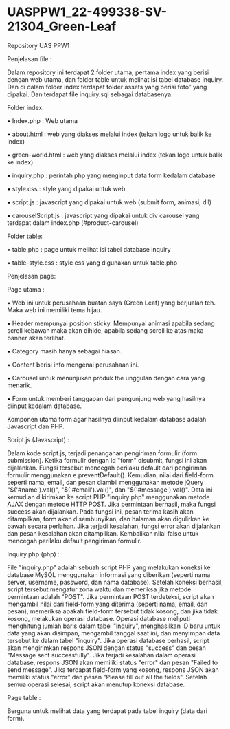 # UASPPW1_22-499338-SV-21304_Green-Leaf
 Repository UAS PPW1

Penjelasan file :

Dalam repository ini terdapat 2 folder utama, pertama index yang berisi dengan web utama, dan folder table untuk melihat isi tabel database inquiry. Dan di dalam folder index terdapat folder assets yang berisi foto” yang dipakai. Dan terdapat file inquiry.sql sebagai databasenya.


Folder index:

•	Index.php : Web utama

•	about.html : web yang diakses melalui index (tekan logo untuk balik ke index)

•	green-world.html : web yang diakses melalui index (tekan logo untuk balik ke index)

•	inquiry.php : perintah php yang menginput data form kedalam database

•	style.css : style yang dipakai untuk web

•	script.js : javascript yang dipakai untuk web (submit form, animasi, dll) 

•	carouselScript.js : javascript yang dipakai untuk div carousel yang terdapat dalam index.php (#product-carousel)


Folder table:

•	table.php : page untuk melihat isi tabel database inquiry

•	table-style.css : style css yang digunakan untuk table.php




Penjelasan page:

Page utama :

•	Web ini untuk perusahaan buatan saya (Green Leaf) yang berjualan teh. Maka web ini memiliki tema hijau.

•	Header mempunyai position sticky. Mempunyai animasi apabila sedang scroll kebawah maka akan dihide, apabila sedang scroll ke atas maka banner akan terlihat.

•	Category masih hanya sebagai hiasan.

•	Content berisi info mengenai perusahaan ini.

•	Carousel untuk menunjukan produk the unggulan dengan cara yang menarik.

•	Form untuk memberi tanggapan dari pengunjung web yang hasilnya diinput kedalam database. 


Komponen utama form agar hasilnya diinput kedalam database adalah Javascript dan PHP.


Script.js (Javascript) :

Dalam kode script.js, terjadi penanganan pengiriman formulir (form submission). Ketika formulir dengan id "form" disubmit, fungsi ini akan dijalankan. Fungsi tersebut mencegah perilaku default dari pengiriman formulir menggunakan e.preventDefault(). Kemudian, nilai dari field-form seperti nama, email, dan pesan diambil menggunakan metode jQuery "$('#name').val()", "$('#email').val()", dan "$('#message').val()". Data ini kemudian dikirimkan ke script PHP "inquiry.php" menggunakan metode AJAX dengan metode HTTP POST. Jika permintaan berhasil, maka fungsi success akan dijalankan. Pada fungsi ini, pesan terima kasih akan ditampilkan, form akan disembunyikan, dan halaman akan digulirkan ke bawah secara perlahan. Jika terjadi kesalahan, fungsi error akan dijalankan dan pesan kesalahan akan ditampilkan. Kembalikan nilai false untuk mencegah perilaku default pengiriman formulir.

Inquiry.php (php) :

File "inquiry.php" adalah sebuah script PHP yang melakukan koneksi ke database MySQL menggunakan informasi yang diberikan (seperti nama server, username, password, dan nama database). Setelah koneksi berhasil, script tersebut mengatur zona waktu dan memeriksa jika metode permintaan adalah "POST". Jika permintaan POST terdeteksi, script akan mengambil nilai dari field-form yang diterima (seperti nama, email, dan pesan), memeriksa apakah field-form tersebut tidak kosong, dan jika tidak kosong, melakukan operasi database. Operasi database meliputi menghitung jumlah baris dalam tabel "inquiry", menghasilkan ID baru untuk data yang akan disimpan, mengambil tanggal saat ini, dan menyimpan data tersebut ke dalam tabel "inquiry". Jika operasi database berhasil, script akan mengirimkan respons JSON dengan status "success" dan pesan "Message sent successfully". Jika terjadi kesalahan dalam operasi database, respons JSON akan memiliki status "error" dan pesan "Failed to send message". Jika terdapat field-form yang kosong, respons JSON akan memiliki status "error" dan pesan "Please fill out all the fields". Setelah semua operasi selesai, script akan menutup koneksi database.


Page table :

Berguna untuk melihat data yang terdapat pada tabel inquiry (data dari form).
